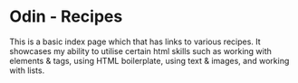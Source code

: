 # Odin - Recipes

This is a basic index page which that has links to various recipes. It showcases my ability to utilise certain html skills such as working with elements & tags, using HTML boilerplate, using text & images, and working with lists.
